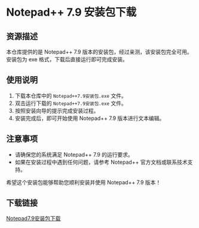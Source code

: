 # Notepad++ 7.9 安装包下载

## 资源描述

本仓库提供的是 Notepad++ 7.9 版本的安装包，经过亲测，该安装包完全可用。安装包为 exe 格式，下载后直接运行即可完成安装。

## 使用说明

1. 下载本仓库中的 `Notepad++7.9安装包.exe` 文件。
2. 双击运行下载的 `Notepad++7.9安装包.exe` 文件。
3. 按照安装向导的提示完成安装过程。
4. 安装完成后，即可开始使用 Notepad++ 7.9 版本进行文本编辑。

## 注意事项

- 请确保您的系统满足 Notepad++ 7.9 的运行要求。
- 如果在安装过程中遇到任何问题，请参考 Notepad++ 官方文档或联系技术支持。

希望这个安装包能够帮助您顺利安装并使用 Notepad++ 7.9 版本！

## 下载链接

[Notepad7.9安装包下载](https://pan.quark.cn/s/a796ee732d3e)